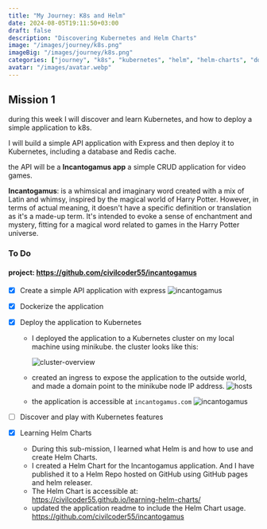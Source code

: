 ```yaml
---
title: "My Journey: K8s and Helm"
date: 2024-08-05T19:11:50+03:00
draft: false
description: "Discovering Kubernetes and Helm Charts"
image: "/images/journey/k8s.png"
imageBig: "/images/journey/k8s.png"
categories: ["journey", "k8s", "kubernetes", "helm", "helm-charts", "docker"]
avatar: "/images/avatar.webp"
---
```


## Mission 1

during this week I will discover and learn Kubernetes, and how to deploy a simple application to k8s.

I will build a simple API application with Express and then deploy it to Kubernetes, including a database and Redis cache.

the API will be a **Incantogamus app** a simple CRUD application for video games.

**Incantogamus**: is a whimsical and imaginary word created with a mix of Latin and whimsy, inspired by the magical world of Harry Potter. However, in terms of actual meaning, it doesn't have a specific definition or translation as it's a made-up term. It's intended to evoke a sense of enchantment and mystery, fitting for a magical word related to games in the Harry Potter universe.

### To Do

#### project: https://github.com/civilcoder55/incantogamus

- [x] Create a simple API application with express
![incantogamus](/images/journey/incantogamus-api-example.png " {width='1360', height='720'}")

- [x] Dockerize the application
- [x] Deploy the application to Kubernetes

  - I deployed the application to a Kubernetes cluster on my local machine using minikube. the cluster looks like this:
    
    ![cluster-overview](/images/journey/cluster-overview.png)
  
  - created an ingress to expose the application to the outside world, and made a domain point to the minikube node IP address.
    ![hosts](/images/journey/hosts.png)

  - the application is accessible at `incantogamus.com`
    ![incantogamus](/images/journey/incantogamus-api.png)

- [ ] Discover and play with Kubernetes features
- [x] Learning Helm Charts
  - During this sub-mission, I learned what Helm is and how to use and create Helm Charts.
  - I created a Helm Chart for the Incantogamus application. And I have published it to a Helm Repo hosted on GitHub using GitHub pages and helm releaser.
  - The Helm Chart is accessible at: https://civilcoder55.github.io/learning-helm-charts/
  - updated the application readme to include the Helm Chart usage. https://github.com/civilcoder55/incantogamus


